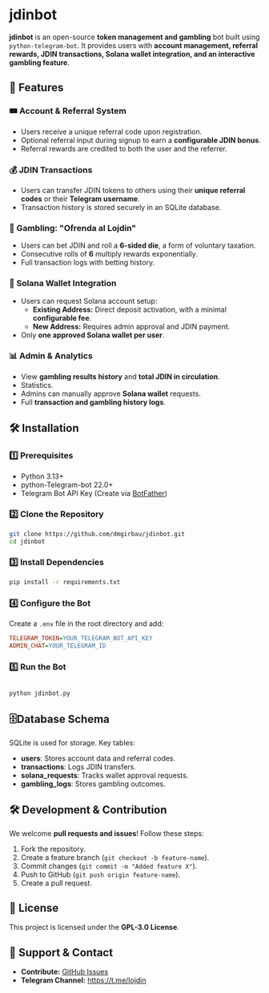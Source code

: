 # jdinbot

**jdinbot** is an open-source **token management and gambling** bot built using `python-telegram-bot`. It provides users with **account management, referral rewards, JDIN transactions, Solana wallet integration, and an interactive gambling feature**.

## 🚀 Features

### 🎟️ Account & Referral System
- Users receive a unique referral code upon registration.
- Optional referral input during signup to earn a **configurable JDIN bonus**.
- Referral rewards are credited to both the user and the referrer.

### 💰 JDIN Transactions
- Users can transfer JDIN tokens to others using their **unique referral codes** or their **Telegram username**.
- Transaction history is stored securely in an SQLite database.

### 🎲 Gambling: "Ofrenda al Lojdin"
- Users can bet JDIN and roll a **6-sided die**, a form of voluntary taxation.
- Consecutive rolls of **6** multiply rewards exponentially.
- Full transaction logs with betting history.

### 🔗 Solana Wallet Integration
- Users can request Solana account setup:
  - **Existing Address:** Direct deposit activation, with a minimal **configurable fee**.
  - **New Address:** Requires admin approval and JDIN payment.
- Only **one approved Solana wallet per user**.

### 📊 Admin & Analytics
- View **gambling results history** and **total JDIN in circulation**.
- Statistics.
- Admins can manually approve **Solana wallet** requests.
- Full **transaction and gambling history logs**.

## 🛠️ Installation

### 1️⃣ Prerequisites
- Python 3.13+
- python-Telegram-bot 22.0+
- Telegram Bot API Key (Create via [BotFather](https://t.me/botfather))

### 2️⃣ Clone the Repository
```sh
git clone https://github.com/dmgirbau/jdinbot.git
cd jdinbot
```

### 3️⃣ Install Dependencies

```sh
pip install -r requirements.txt
```

### 4️⃣ Configure the Bot

Create a `.env` file in the root directory and add:

```ini
TELEGRAM_TOKEN=YOUR_TELEGRAM_BOT_API_KEY
ADMIN_CHAT=YOUR_TELEGRAM_ID
```

### 5️⃣ Run the Bot

```sh

python jdinbot.py
```

## 🗄️Database Schema

SQLite is used for storage. Key tables:

- **users**: Stores account data and referral codes.
- **transactions**: Logs JDIN transfers.
- **solana_requests**: Tracks wallet approval requests.
- **gambling_logs**: Stores gambling outcomes.

## 🛠️ Development & Contribution

We welcome **pull requests and issues**! Follow these steps:

1. Fork the repository.
2. Create a feature branch (`git checkout -b feature-name`).
3. Commit changes (`git commit -m "Added feature X"`).
4. Push to GitHub (`git push origin feature-name`).
5. Create a pull request.

## 📜 License

This project is licensed under the **GPL-3.0 License**.

## 🌟 Support & Contact

- **Contribute:** [GitHub Issues](https://github.com/dmgirbau/jdinbot/issues)
- **Telegram Channel:** https://t.me/lojdin